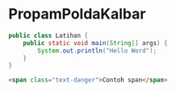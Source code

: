 # PropamPoldaKalbar
```java
public class Latihan {
    public static void main(String[] args) {
        System.out.println("Hello Word");
    }
}
```

```html
<span class="text-danger">Contoh span</span>
```